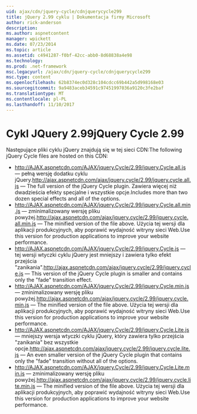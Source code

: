 ```yaml
---
uid: ajax/cdn/jquery-cycle/cdnjquerycycle299
title: jQuery 2.99 cyklu | Dokumentacja firmy Microsoft
author: rick-anderson
description: 
ms.author: aspnetcontent
manager: wpickett
ms.date: 07/23/2014
ms.topic: article
ms.assetid: c4941287-f0bf-42cc-abb0-8d68838a4e98
ms.technology: 
ms.prod: .net-framework
msc.legacyurl: /ajax/cdn/jquery-cycle/cdnjquerycycle299
msc.type: content
ms.openlocfilehash: 62b8374ec0d328c104cdcc69b442a5d998168e03
ms.sourcegitcommit: 9a9483aceb34591c97451997036a9120c3fe2baf
ms.translationtype: MT
ms.contentlocale: pl-PL
ms.lasthandoff: 11/10/2017
---
```

<a name="jquery-cycle-299"></a><span data-ttu-id="e2988-102">Cykl JQuery 2.99</span><span class="sxs-lookup"><span data-stu-id="e2988-102">jQuery Cycle 2.99</span></span>
====================
<span data-ttu-id="e2988-103">Następujące pliki cyklu jQuery znajdują się w tej sieci CDN:</span><span class="sxs-lookup"><span data-stu-id="e2988-103">The following jQuery Cycle files are hosted on this CDN:</span></span>

- <span data-ttu-id="e2988-104">http://AJAX.aspnetcdn.com/AJAX/jquery.Cycle/2.99/jquery.Cycle.all.js &mdash; pełną wersję dodatku cyklu jQuery.</span><span class="sxs-lookup"><span data-stu-id="e2988-104">http://ajax.aspnetcdn.com/ajax/jquery.cycle/2.99/jquery.cycle.all.js &mdash; The full version of the jQuery Cycle plugin.</span></span> <span data-ttu-id="e2988-105">Zawiera więcej niż dwadzieścia efekty specjalne i wszystkie opcje.</span><span class="sxs-lookup"><span data-stu-id="e2988-105">Includes more than two dozen special effects and all of the options.</span></span>
- <span data-ttu-id="e2988-106">http://AJAX.aspnetcdn.com/AJAX/jquery.Cycle/2.99/jquery.Cycle.all.min.js &mdash; zminimalizowany wersję pliku powyżej.</span><span class="sxs-lookup"><span data-stu-id="e2988-106">http://ajax.aspnetcdn.com/ajax/jquery.cycle/2.99/jquery.cycle.all.min.js &mdash; The minified version of the file above.</span></span> <span data-ttu-id="e2988-107">Użycia tej wersji dla aplikacji produkcyjnych, aby poprawić wydajność witryny sieci Web.</span><span class="sxs-lookup"><span data-stu-id="e2988-107">Use this version for production applications to improve your website performance.</span></span>
- <span data-ttu-id="e2988-108">http://AJAX.aspnetcdn.com/AJAX/jquery.Cycle/2.99/jquery.Cycle.js &mdash; tej wersji wtyczki cyklu jQuery jest mniejszy i zawiera tylko efekt przejścia "zanikania".</span><span class="sxs-lookup"><span data-stu-id="e2988-108">http://ajax.aspnetcdn.com/ajax/jquery.cycle/2.99/jquery.cycle.js &mdash; This version of the jQuery Cycle plugin is smaller and contains only the "fade" transition effect.</span></span>
- <span data-ttu-id="e2988-109">http://AJAX.aspnetcdn.com/AJAX/jquery.Cycle/2.99/jquery.Cycle.min.js &mdash; zminimalizowany wersję pliku powyżej.</span><span class="sxs-lookup"><span data-stu-id="e2988-109">http://ajax.aspnetcdn.com/ajax/jquery.cycle/2.99/jquery.cycle.min.js &mdash; The minified version of the file above.</span></span> <span data-ttu-id="e2988-110">Użycia tej wersji dla aplikacji produkcyjnych, aby poprawić wydajność witryny sieci Web.</span><span class="sxs-lookup"><span data-stu-id="e2988-110">Use this version for production applications to improve your website performance.</span></span>
- <span data-ttu-id="e2988-111">http://AJAX.aspnetcdn.com/AJAX/jquery.Cycle/2.99/jquery.Cycle.Lite.js &mdash; mniejszy wersja wtyczki cyklu jQuery, który zawiera tylko przejścia "zanikania" bez wszystkie opcje.</span><span class="sxs-lookup"><span data-stu-id="e2988-111">http://ajax.aspnetcdn.com/ajax/jquery.cycle/2.99/jquery.cycle.lite.js &mdash; An even smaller version of the jQuery Cycle plugin that contains only the "fade" transition without all of the options.</span></span>
- <span data-ttu-id="e2988-112">http://AJAX.aspnetcdn.com/AJAX/jquery.Cycle/2.99/jquery.Cycle.Lite.min.js &mdash; zminimalizowany wersję pliku powyżej.</span><span class="sxs-lookup"><span data-stu-id="e2988-112">http://ajax.aspnetcdn.com/ajax/jquery.cycle/2.99/jquery.cycle.lite.min.js &mdash; The minified version of the file above.</span></span> <span data-ttu-id="e2988-113">Użycia tej wersji dla aplikacji produkcyjnych, aby poprawić wydajność witryny sieci Web.</span><span class="sxs-lookup"><span data-stu-id="e2988-113">Use this version for production applications to improve your website performance.</span></span>
